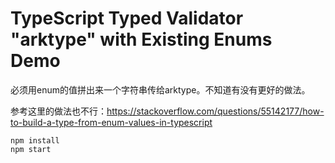 TypeScript Typed Validator "arktype" with Existing Enums Demo
===========================

必须用enum的值拼出来一个字符串传给arktype。不知道有没有更好的做法。

参考这里的做法也不行：https://stackoverflow.com/questions/55142177/how-to-build-a-type-from-enum-values-in-typescript

```
npm install
npm start
```